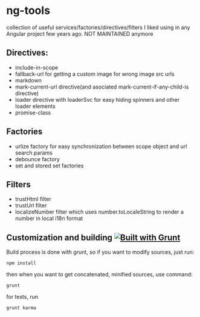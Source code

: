 ng-tools
========

collection of useful services/factories/directives/filters I liked using in any Angular project few years ago. NOT MAINTAINED anymore

## Directives:
- include-in-scope
- fallback-url for getting a custom image for wrong image src urls
- markdown
- mark-current-url directive(and asociated mark-current-if-any-child-is directive)
- loader directive with loaderSvc for easy hiding spinners and other loader elements
- promise-class

## Factories
- urlize factory for easy synchronization between scope object and url search params
- debounce factory
- set and stored set factories

## Filters
- trustHtml filter
- trustUrl filter
- localizeNumber filter which uses number.toLocaleString to render a number in local i18n format

## Customization and building [![Built with Grunt](https://cdn.gruntjs.com/builtwith.png)](http://gruntjs.com/)
Build process is done with grunt, so if you want to modify sources, just run:
```
npm install
```

then when you want to get concatenated, minified sources, use command:
```
grunt
```
for tests, run
```
grunt karma
```
